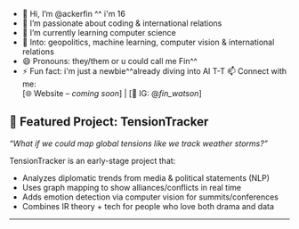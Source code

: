 - 👋 Hi, I’m @ackerfin ^^ i'm 16
- 👀 I’m passionate about coding & international relations
- 🌱 I’m currently learning computer science
- 🧠 Into: geopolitics, machine learning, computer vision & international relations  
- 😄 Pronouns: they/them or u could call me Fin^^
- ⚡ Fun fact: i'm just a newbie^^already diving into AI T-T
📫 Connect with me:  
[🌐 Website – _coming soon_] | [📸 IG: @_fin_watson_]

## 📌 Featured Project: TensionTracker
*“What if we could map global tensions like we track weather storms?”*

TensionTracker is an early-stage project that:
- Analyzes diplomatic trends from media & political statements (NLP)
- Uses graph mapping to show alliances/conflicts in real time
- Adds emotion detection via computer vision for summits/conferences
- Combines IR theory + tech for people who love both drama and data

---
<!---
ackerfin/ackerfin is a ✨ special ✨ repository because its `README.md` (this file) appears on your GitHub profile.
You can click the Preview link to take a look at your changes.
--->

